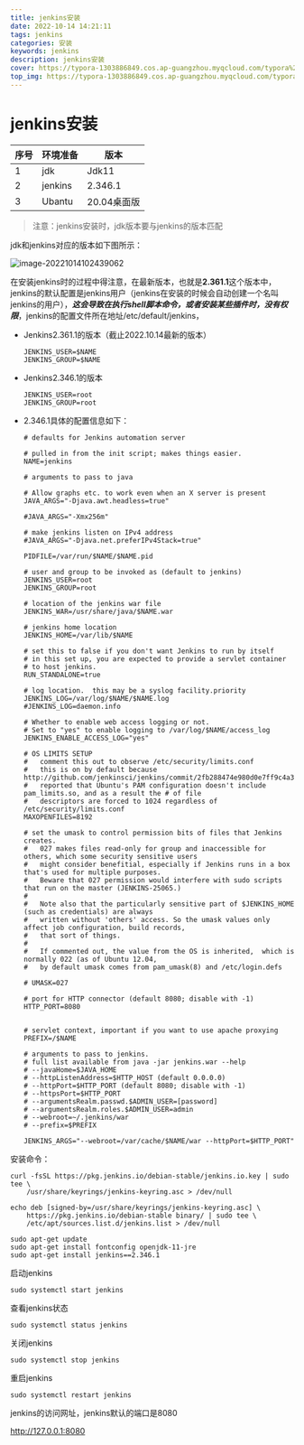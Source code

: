 ```yaml
---
title: jenkins安装
date: 2022-10-14 14:21:11
tags: jenkins
categories: 安装
keywords: jenkins
description: jenkins安装
cover: https://typora-1303886849.cos.ap-guangzhou.myqcloud.com/typora%2F4327c995d22931a33f4ae872ee8605a42d8dc974.jpg%40942w_531h_progressive.jpg
top_img: https://typora-1303886849.cos.ap-guangzhou.myqcloud.com/typora%2F4327c995d22931a33f4ae872ee8605a42d8dc974.jpg%40942w_531h_progressive.jpg
---
```


# jenkins安装

| 序号 | 环境准备 | 版本        |
| ---- | -------- | ----------- |
| 1    | jdk      | Jdk11       |
| 2    | jenkins  | 2.346.1     |
| 3    | Ubantu   | 20.04桌面版 |



> 注意：jenkins安装时，jdk版本要与jenkins的版本匹配

jdk和jenkins对应的版本如下图所示：

![image-20221014102439062](https://typora-1303886849.cos.ap-guangzhou.myqcloud.com/typora/image-20221014102439062.png)

在安装jenkins时的过程中得注意，在最新版本，也就是**2.361.1**这个版本中，jenkins的默认配置是jenkins用户（jenkins在安装的时候会自动创建一个名叫jenkins的用户），***这会导致在执行shell脚本命令，或者安装某些插件时，没有权限***，jenkins的配置文件所在地址/etc/default/jenkins，

- Jenkins2.361.1的版本（截止2022.10.14最新的版本）

  ```
  JENKINS_USER=$NAME
  JENKINS_GROUP=$NAME
  ```

- Jenkins2.346.1的版本

  ```
  JENKINS_USER=root
  JENKINS_GROUP=root
  ```

- 2.346.1具体的配置信息如下：

  ```
  # defaults for Jenkins automation server
  
  # pulled in from the init script; makes things easier.
  NAME=jenkins
  
  # arguments to pass to java
  
  # Allow graphs etc. to work even when an X server is present
  JAVA_ARGS="-Djava.awt.headless=true"
  
  #JAVA_ARGS="-Xmx256m"
  
  # make jenkins listen on IPv4 address
  #JAVA_ARGS="-Djava.net.preferIPv4Stack=true"
  
  PIDFILE=/var/run/$NAME/$NAME.pid
  
  # user and group to be invoked as (default to jenkins)
  JENKINS_USER=root
  JENKINS_GROUP=root
  
  # location of the jenkins war file
  JENKINS_WAR=/usr/share/java/$NAME.war
  
  # jenkins home location
  JENKINS_HOME=/var/lib/$NAME
  
  # set this to false if you don't want Jenkins to run by itself
  # in this set up, you are expected to provide a servlet container
  # to host jenkins.
  RUN_STANDALONE=true
  
  # log location.  this may be a syslog facility.priority
  JENKINS_LOG=/var/log/$NAME/$NAME.log
  #JENKINS_LOG=daemon.info
  
  # Whether to enable web access logging or not.
  # Set to "yes" to enable logging to /var/log/$NAME/access_log
  JENKINS_ENABLE_ACCESS_LOG="yes"
  
  # OS LIMITS SETUP
  #   comment this out to observe /etc/security/limits.conf
  #   this is on by default because http://github.com/jenkinsci/jenkins/commit/2fb288474e980d0e7ff9c4a3b768874835a3e92e
  #   reported that Ubuntu's PAM configuration doesn't include pam_limits.so, and as a result the # of file
  #   descriptors are forced to 1024 regardless of /etc/security/limits.conf
  MAXOPENFILES=8192
  
  # set the umask to control permission bits of files that Jenkins creates.
  #   027 makes files read-only for group and inaccessible for others, which some security sensitive users
  #   might consider benefitial, especially if Jenkins runs in a box that's used for multiple purposes.
  #   Beware that 027 permission would interfere with sudo scripts that run on the master (JENKINS-25065.)
  #
  #   Note also that the particularly sensitive part of $JENKINS_HOME (such as credentials) are always
  #   written without 'others' access. So the umask values only affect job configuration, build records,
  #   that sort of things.
  #
  #   If commented out, the value from the OS is inherited,  which is normally 022 (as of Ubuntu 12.04,
  #   by default umask comes from pam_umask(8) and /etc/login.defs
  
  # UMASK=027
  
  # port for HTTP connector (default 8080; disable with -1)
  HTTP_PORT=8080
  
  
  # servlet context, important if you want to use apache proxying
  PREFIX=/$NAME
  
  # arguments to pass to jenkins.
  # full list available from java -jar jenkins.war --help
  # --javaHome=$JAVA_HOME
  # --httpListenAddress=$HTTP_HOST (default 0.0.0.0)
  # --httpPort=$HTTP_PORT (default 8080; disable with -1)
  # --httpsPort=$HTTP_PORT
  # --argumentsRealm.passwd.$ADMIN_USER=[password]
  # --argumentsRealm.roles.$ADMIN_USER=admin
  # --webroot=~/.jenkins/war
  # --prefix=$PREFIX
  
  JENKINS_ARGS="--webroot=/var/cache/$NAME/war --httpPort=$HTTP_PORT"
  ```

安装命令：

```
curl -fsSL https://pkg.jenkins.io/debian-stable/jenkins.io.key | sudo tee \
    /usr/share/keyrings/jenkins-keyring.asc > /dev/null
    
echo deb [signed-by=/usr/share/keyrings/jenkins-keyring.asc] \
    https://pkg.jenkins.io/debian-stable binary/ | sudo tee \
    /etc/apt/sources.list.d/jenkins.list > /dev/null

sudo apt-get update
sudo apt-get install fontconfig openjdk-11-jre
sudo apt-get install jenkins==2.346.1
```

启动jenkins

```
sudo systemctl start jenkins
```

查看jenkins状态

```
sudo systemctl status jenkins
```

关闭jenkins

```
sudo systemctl stop jenkins
```

重启jenkins

```
sudo systemctl restart jenkins
```

jenkins的访问网址，jenkins默认的端口是8080

http://127.0.0.1:8080


